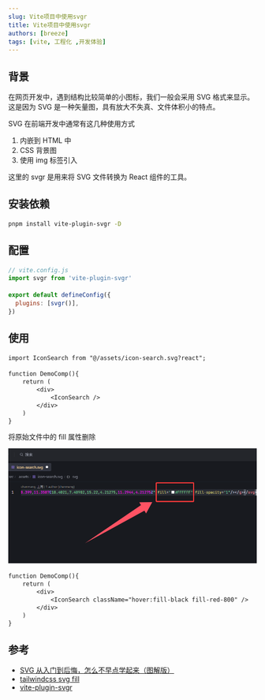```yaml
---
slug: Vite项目中使用svgr
title: Vite项目中使用svgr
authors: [breeze]
tags: [vite, 工程化 ,开发体验]
---
```


## 背景
在网页开发中，遇到结构比较简单的小图标，我们一般会采用 SVG 格式来显示。这是因为 SVG 是一种矢量图，具有放大不失真、文件体积小的特点。

SVG 在前端开发中通常有这几种使用方式
1. 内嵌到 HTML 中
2. CSS 背景图
3. 使用 img 标签引入

这里的 svgr 是用来将 SVG 文件转换为 React 组件的工具。

## 安装依赖
```bash
pnpm install vite-plugin-svgr -D
```
## 配置
```js
// vite.config.js
import svgr from 'vite-plugin-svgr'

export default defineConfig({
  plugins: [svgr()],
})
```

## 使用
```tsx
import IconSearch from "@/assets/icon-search.svg?react";

function DemoComp(){
    return (
        <div>
            <IconSearch />
        </div>
    )
}
```

将原始文件中的 fill 属性删除

![删除fill属性](./image-1.png)

```tsx
function DemoComp(){
    return (
        <div>
            <IconSearch className="hover:fill-black fill-red-800" />
        </div>
    )
}
```


## 参考
- [SVG 从入门到后悔，怎么不早点学起来（图解版）](https://mp.weixin.qq.com/s/EDbRujFqpIXy4VyP1XH2lw)
- [tailwindcss svg fill](https://tailwindcss.com/docs/fill)
- [vite-plugin-svgr](https://github.com/pd4d10/vite-plugin-svgr)